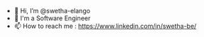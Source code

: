 - 👋 Hi, I’m @swetha-elango
- 👀 I'm a Software Engineer
- 📫 How to reach me : https://www.linkedin.com/in/swetha-be/

<!---
swetha-elango/swetha-elango is a ✨ special ✨ repository because its `README.md` (this file) appears on your GitHub profile.
You can click the Preview link to take a look at your changes.
--->
